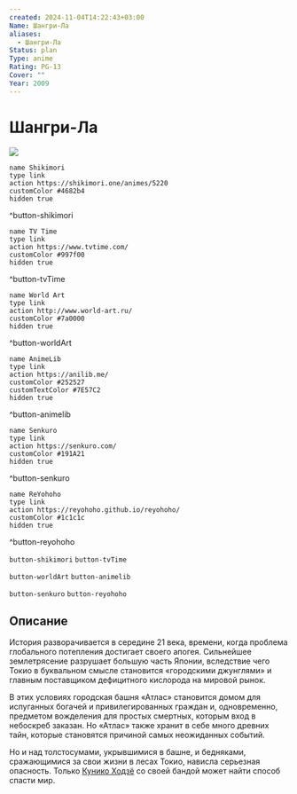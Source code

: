 ```yaml
---
created: 2024-11-04T14:22:43+03:00
Name: Шангри-Ла
aliases:
  - Шангри-Ла
Status: plan
Type: anime
Rating: PG-13
Cover: ""
Year: 2009
---
```


# Шангри-Ла

![](https://nyaa.shikimori.one/uploads/poster/animes/5220/ba2b1aced5bc2b2714482dc20cee2c90.jpeg)

```button
name Shikimori
type link
action https://shikimori.one/animes/5220
customColor #4682b4
hidden true
```
^button-shikimori

```button
name TV Time
type link
action https://www.tvtime.com/
customColor #997f00
hidden true
```
^button-tvTime

```button
name World Art
type link
action http://www.world-art.ru/
customColor #7a0000
hidden true
```
^button-worldArt

```button
name AnimeLib
type link
action https://anilib.me/
customColor #252527
customTextColor #7E57C2
hidden true
```
^button-animelib

```button
name Senkuro
type link
action https://senkuro.com/
customColor #191A21
hidden true
```
^button-senkuro

```button
name ReYohoho
type link
action https://reyohoho.github.io/reyohoho/
customColor #1c1c1c
hidden true
```
^button-reyohoho

`button-shikimori` `button-tvTime`

`button-worldArt` `button-animelib`

`button-senkuro` `button-reyohoho`

## Описание

История разворачивается в середине 21 века, времени, когда проблема глобального потепления достигает своего апогея. Сильнейшее землетрясение разрушает большую часть Японии, вследствие чего Токио в буквальном смысле становится «городскими джунглями» и главным поставщиком дефицитного кислорода на мировой рынок.

В этих условиях городская башня «Атлас» становится домом для испуганных богачей и привилегированных граждан и, одновременно, предметом вожделения для простых смертных, которым вход в небоскреб заказан. Но «Атлас» также хранит в себе много древних тайн, которые становятся причиной самых неожиданных событий.

Но и над толстосумами, укрывшимися в башне, и бедняками, сражающимися за свои жизни в лесах Токио, нависла серьезная опасность. Только [Кунико Ходзё](https://shikimori.one/characters/20038-kuniko-houjou) со своей бандой может найти способ спасти мир.
